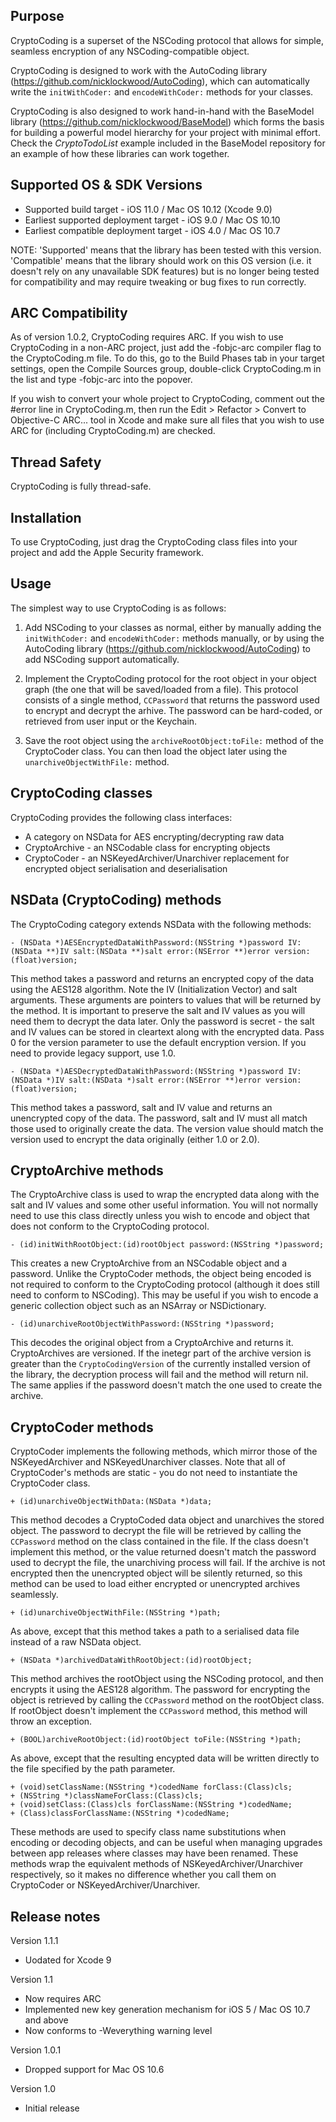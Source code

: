 Purpose
--------------

CryptoCoding is a superset of the NSCoding protocol that allows for simple, seamless encryption of any NSCoding-compatible object.

CryptoCoding is designed to work with the AutoCoding library (https://github.com/nicklockwood/AutoCoding), which can automatically write the `initWithCoder:` and `encodeWithCoder:` methods for your classes.

CryptoCoding is also designed to work hand-in-hand with the BaseModel library (https://github.com/nicklockwood/BaseModel) which forms the basis for building a powerful model hierarchy for your project with minimal effort. Check the *CryptoTodoList* example included in the BaseModel repository for an example of how these libraries can work together.


Supported OS & SDK Versions
-----------------------------

* Supported build target - iOS 11.0 / Mac OS 10.12 (Xcode 9.0)
* Earliest supported deployment target - iOS 9.0 / Mac OS 10.10
* Earliest compatible deployment target - iOS 4.0 / Mac OS 10.7

NOTE: 'Supported' means that the library has been tested with this version. 'Compatible' means that the library should work on this OS version (i.e. it doesn't rely on any unavailable SDK features) but is no longer being tested for compatibility and may require tweaking or bug fixes to run correctly.


ARC Compatibility
------------------

As of version 1.0.2, CryptoCoding requires ARC. If you wish to use CryptoCoding in a non-ARC project, just add the -fobjc-arc compiler flag to the CryptoCoding.m file. To do this, go to the Build Phases tab in your target settings, open the Compile Sources group, double-click CryptoCoding.m in the list and type -fobjc-arc into the popover.

If you wish to convert your whole project to CryptoCoding, comment out the #error line in CryptoCoding.m, then run the Edit > Refactor > Convert to Objective-C ARC... tool in Xcode and make sure all files that you wish to use ARC for (including CryptoCoding.m) are checked.


Thread Safety
--------------

CryptoCoding is fully thread-safe.


Installation
--------------

To use CryptoCoding, just drag the CryptoCoding class files into your project and add the Apple Security framework.


Usage
--------------

The simplest way to use CryptoCoding is as follows:

1) Add NSCoding to your classes as normal, either by manually adding the `initWithCoder:` and `encodeWithCoder:` methods manually, or by using the AutoCoding library (https://github.com/nicklockwood/AutoCoding) to add NSCoding support automatically.

2) Implement the CryptoCoding protocol for the root object in your object graph (the one that will be saved/loaded from a file). This protocol consists of a single method, `CCPassword` that returns the password used to encrypt and decrypt the arhive. The password can be hard-coded, or retrieved from user input or the Keychain.

3) Save the root object using the `archiveRootObject:toFile:` method of the CryptoCoder class. You can then load the object later using the `unarchiveObjectWithFile:` method.


CryptoCoding classes
-----------------------------

CryptoCoding provides the following class interfaces:

* A category on NSData for AES encrypting/decrypting raw data
* CryptoArchive - an NSCodable class for encrypting objects
* CryptoCoder - an NSKeyedArchiver/Unarchiver replacement for encrypted object serialisation and deserialisation


NSData (CryptoCoding) methods
-------------------------------

The CryptoCoding category extends NSData with the following methods:

    - (NSData *)AESEncryptedDataWithPassword:(NSString *)password IV:(NSData **)IV salt:(NSData **)salt error:(NSError **)error version:(float)version;
    
This method takes a password and returns an encrypted copy of the data using the AES128 algorithm. Note the IV (Initialization Vector) and salt arguments. These arguments are pointers to values that will be returned by the method. It is important to preserve the salt and IV values as you will need them to decrypt the data later. Only the password is secret - the salt and IV values can be stored in cleartext along with the encrypted data. Pass 0 for the version parameter to use the default encryption version. If you need to provide legacy support, use 1.0.
    
    - (NSData *)AESDecryptedDataWithPassword:(NSString *)password IV:(NSData *)IV salt:(NSData *)salt error:(NSError **)error version:(float)version;
    
This method takes a password, salt and IV value and returns an unencrypted copy of the data. The password, salt and IV must all match those used to originally create the data. The version value should match the version used to encrypt the data originally (either 1.0 or 2.0).


CryptoArchive methods
-----------------------

The CryptoArchive class is used to wrap the encrypted data along with the salt and IV values and some other useful information. You will not normally need to use this class directly unless you wish to encode and object that does not conform to the CryptoCoding protocol.

    - (id)initWithRootObject:(id)rootObject password:(NSString *)password;
    
This creates a new CryptoArchive from an NSCodable object and a password. Unlike the CryptoCoder methods, the object being encoded is not required to conform to the CryptoCoding protocol (although it does still need to conform to NSCoding). This may be useful if you wish to encode a generic collection object such as an NSArray or NSDictionary.

    - (id)unarchiveRootObjectWithPassword:(NSString *)password;
    
This decodes the original object from a CryptoArchive and returns it. CryptoArchives are versioned. If the inetegr part of the archive version is greater than the `CryptoCodingVersion` of the currently installed version of the library, the decryption process will fail and the method will return nil. The same applies if the password doesn't match the one used to create the archive.


CryptoCoder methods
-----------------------------

CryptoCoder implements the following methods, which mirror those of the NSKeyedArchiver and NSKeyedUnarchiver classes. Note that all of CryptoCoder's methods are static - you do not need to instantiate the CryptoCoder class.

    + (id)unarchiveObjectWithData:(NSData *)data;
    
This method decodes a CryptoCoded data object and unarchives the stored object. The password to decrypt the file will be retrieved by calling the `CCPassword` method on the class contained in the file. If the class doesn't implement this method, or the value returned doesn't match the password used to decrypt the file, the unarchiving process will fail. If the archive is not encrypted then the unencrypted object will be silently returned, so this method can be used to load either encrypted or unencrypted archives seamlessly.
    
    + (id)unarchiveObjectWithFile:(NSString *)path;
    
As above, except that this method takes a path to a serialised data file instead of a raw NSData object.
    
    + (NSData *)archivedDataWithRootObject:(id)rootObject;
    
This method archives the rootObject using the NSCoding protocol, and then encrypts it using the AES128 algorithm. The password for encrypting the object is retrieved by calling the `CCPassword` method on the rootObject class. If rootObject doesn't implement the `CCPassword` method, this method will throw an exception.
    
    + (BOOL)archiveRootObject:(id)rootObject toFile:(NSString *)path;
    
As above, except that the resulting encypted data will be written directly to the file specified by the path parameter.
    
    + (void)setClassName:(NSString *)codedName forClass:(Class)cls;
    + (NSString *)classNameForClass:(Class)cls;
    + (void)setClass:(Class)cls forClassName:(NSString *)codedName;
    + (Class)classForClassName:(NSString *)codedName;
    
These methods are used to specify class name substitutions when encoding or decoding objects, and can be useful when managing upgrades between app releases where classes may have been renamed. These methods wrap the equivalent methods of NSKeyedArchiver/Unarchiver respectively, so it makes no difference whether you call them on CryptoCoder or NSKeyedArchiver/Unarchiver.


Release notes
-----------------

Version 1.1.1

- Uodated for Xcode 9

Version 1.1

- Now requires ARC
- Implemented new key generation mechanism for iOS 5 / Mac OS 10.7 and above
- Now conforms to -Weverything warning level

Version 1.0.1

- Dropped support for Mac OS 10.6

Version 1.0

- Initial release
